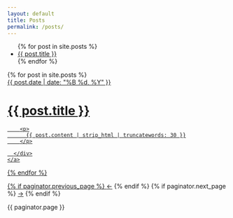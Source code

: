 ```yaml
---
layout: default
title: Posts
permalink: /posts/
---
```


<ul>
  {% for post in site.posts %}
    <li>
      <a href="{{ post.url }}">{{ post.title }}</a>
    </li>
  {% endfor %}
</ul>

<div class="catalogue">
  {% for post in site.posts %}
    <a href="{{ post.url | prepend: site.baseurl }}" class="catalogue-item">
      <div>
        <time datetime="{{ post.date }}" class="catalogue-time">{{ post.date | date: "%B %d, %Y" }}</time>
        <h1 class="catalogue-title">{{ post.title }}</h1>
        <div class="catalogue-line"></div>

        <p>
          {{ post.content | strip_html | truncatewords: 30 }}
        </p>

      </div>
    </a>
  {% endfor %}
</div>


<div class="pagination">
  {% if paginator.previous_page %}
    <a href="{{ paginator.previous_page_path | prepend: site.baseurl }}" class="left arrow">&#8592;</a>
  {% endif %}
  {% if paginator.next_page %}
    <a href="{{ paginator.next_page_path | prepend: site.baseurl }}" class="right arrow">&#8594;</a>
  {% endif %}

  <span>{{ paginator.page }}</span>
</div>

